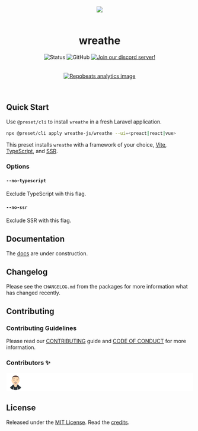 <br />
<div align="center">
  <img src="https://raw.githubusercontent.com/wreathe-js/wreathe/main/.github/assets/logo.svg" style="width:180px;" />
</div>
<br />
<h1 align="center">wreathe</h1>
<div align="center">
  <img src="https://img.shields.io/badge/status-wip-orange" alt="Status">
  <img alt="GitHub" src="https://img.shields.io/github/license/wreathe-js/wreathe">
  <a href="https://discord.gg/kRhHHjQR" target="_blank" rel="noopener">
  <img src="https://img.shields.io/discord/1053305906235969576?color=%237289da&label=chat&logo=discord&logoColor=%23fff" alt="Join our discord server!"/>
  </a>
</div>
<br />
<br />
<div align="center">
  <a href="https://github.com/wreathe-js/wreathe/graphs/contributors"><img src="https://repobeats.axiom.co/api/embed/0d7f67c931de7e2f946d92ced199dcc6ef533c12.svg" alt="Repobeats analytics image" /></a>
</div>
<br />
<br />

## Quick Start

Use `@preset/cli` to install `wreathe` in a fresh Laravel application.

```bash
npx @preset/cli apply wreathe-js/wreathe --ui=<preact|react|vue>
```

This preset installs `wreathe` with a framework of your choice, [Vite](https://vitejs.dev), [TypeScript](https://www.typescriptlang.org/), and [SSR](https://inertiajs.com/server-side-rendering).

### Options

#### `--no-typescript`

Exclude TypeScript wih this flag.

#### `--no-ssr`

Exclude SSR with this flag.

## Documentation

The [docs](https://wreathe.dev/) are under construction.

## Changelog

Please see the `CHANGELOG.md` from the packages for more information what has changed recently.

## Contributing

### Contributing Guidelines

Please read our [CONTRIBUTING](https://github.com/wreathe-js/wreathe/blob/main/CONTRIBUTING.md) guide and [CODE OF CONDUCT](https://github.com/wreathe-js/wreathe/blob/main/CODE_OF_CONDUCT.md) for more information.

### Contributors ✨

<a href="https://github.com/wreathe-js/wreathe/graphs/contributors"><img src="https://raw.githubusercontent.com/wreathe-js/wreathe/main/.github/assets/CONTRIBUTORS.svg" alt="Contributors" /></a>

## License

Released under the [MIT License](https://github.com/wreathe-js/wreathe/blob/main/LICENSE). Read the [credits](https://github.com/wreathe-js/wreathe/blob/main/CREDITS.md).

